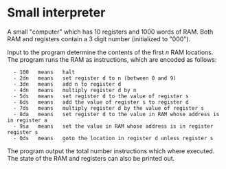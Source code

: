 # Small interpreter
A small "computer" which has 10 registers and 1000 words of RAM. Both RAM and registers contain a 3 digit number (initialized to "000"). 

Input to the program determine the contents of the first *n* RAM locations.
The program runs the RAM as instructions, which are encoded as follows:

```
  - 100   means   halt
  - 2dn   means   set register d to n (between 0 and 9)
  - 3dn   means   add n to register d
  - 4dn   means   multiply register d by n
  - 5ds   means   set register d to the value of register s
  - 6ds   means   add the value of register s to register d
  - 7ds   means   multiply register d by the value of register s
  - 8da   means   set register d to the value in RAM whose address is in register a
  - 9sa   means   set the value in RAM whose address is in register register s
  - 0ds   means   goto the location in register d unless register s 
```

The program output the total number instructions which where executed.
The state of the RAM and registers can also be printed out.

